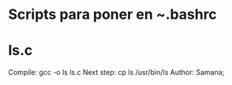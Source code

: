 # Scripts para poner en ~.bashrc 

# ls.c
 Compile: gcc -o ls ls.c
 Next step: cp ls /usr/bin/ls
 Author: Samana;

